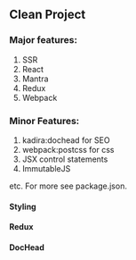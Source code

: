 ## Clean Project

### Major features:

1. SSR
2. React
3. Mantra
4. Redux
5. Webpack

### Minor Features:

1. kadira:dochead for SEO
2. webpack:postcss for css
3. JSX control statements
4. ImmutableJS

etc. For more see package.json.

#### Styling

#### Redux

#### DocHead
